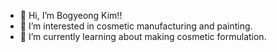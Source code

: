 - 👋 Hi, I’m Bogyeong Kim!!
- 👀 I’m interested in cosmetic manufacturing and painting.
- 🌱 I’m currently learning about making cosmetic formulation.



<!---
whvhrqhrud/whvhrqhrud is a ✨ special ✨ repository because its `README.md` (this file) appears on your GitHub profile.
You can click the Preview link to take a look at your changes.
--->
